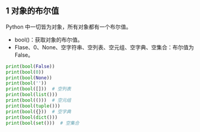 ## 1 对象的布尔值

Python 中一切皆为对象，所有对象都有一个布尔值。

- bool()：获取对象的布尔值。
- Flase、0、None、空字符串、空列表、空元组、空字典、空集合：布尔值为 False。

```python
print(bool(False))
print(bool(0))
print(bool(None))
print(bool(''))
print(bool([]))  # 空列表
print(bool(list()))
print(bool(()))  # 空元组
print(bool(tuple()))
print(bool({}))  # 空字典
print(bool(dict()))
print(bool(set()))  # 空集合
```

